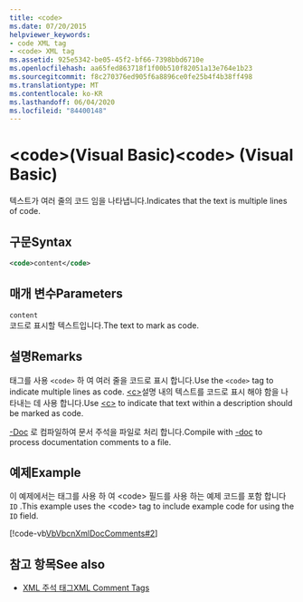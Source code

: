 ```yaml
---
title: <code>
ms.date: 07/20/2015
helpviewer_keywords:
- code XML tag
- <code> XML tag
ms.assetid: 925e5342-be05-45f2-bf66-7398bbd6710e
ms.openlocfilehash: aa65fed863718f1f00b510f82051a13e764e1b23
ms.sourcegitcommit: f8c270376ed905f6a8896ce0fe25b4f4b38ff498
ms.translationtype: MT
ms.contentlocale: ko-KR
ms.lasthandoff: 06/04/2020
ms.locfileid: "84400148"
---
```

# <a name="code-visual-basic"></a><span data-ttu-id="679e2-101">\<code>(Visual Basic)</span><span class="sxs-lookup"><span data-stu-id="679e2-101">\<code> (Visual Basic)</span></span>
<span data-ttu-id="679e2-102">텍스트가 여러 줄의 코드 임을 나타냅니다.</span><span class="sxs-lookup"><span data-stu-id="679e2-102">Indicates that the text is multiple lines of code.</span></span>  
  
## <a name="syntax"></a><span data-ttu-id="679e2-103">구문</span><span class="sxs-lookup"><span data-stu-id="679e2-103">Syntax</span></span>  
  
```xml  
<code>content</code>  
```  
  
## <a name="parameters"></a><span data-ttu-id="679e2-104">매개 변수</span><span class="sxs-lookup"><span data-stu-id="679e2-104">Parameters</span></span>  
 `content`  
 <span data-ttu-id="679e2-105">코드로 표시할 텍스트입니다.</span><span class="sxs-lookup"><span data-stu-id="679e2-105">The text to mark as code.</span></span>  
  
## <a name="remarks"></a><span data-ttu-id="679e2-106">설명</span><span class="sxs-lookup"><span data-stu-id="679e2-106">Remarks</span></span>  
 <span data-ttu-id="679e2-107">태그를 사용 `<code>` 하 여 여러 줄을 코드로 표시 합니다.</span><span class="sxs-lookup"><span data-stu-id="679e2-107">Use the `<code>` tag to indicate multiple lines as code.</span></span> <span data-ttu-id="679e2-108">[\<c>](c.md)설명 내의 텍스트를 코드로 표시 해야 함을 나타내는 데 사용 합니다.</span><span class="sxs-lookup"><span data-stu-id="679e2-108">Use [\<c>](c.md) to indicate that text within a description should be marked as code.</span></span>  
  
 <span data-ttu-id="679e2-109">[-Doc](../../reference/command-line-compiler/doc.md) 로 컴파일하여 문서 주석을 파일로 처리 합니다.</span><span class="sxs-lookup"><span data-stu-id="679e2-109">Compile with [-doc](../../reference/command-line-compiler/doc.md) to process documentation comments to a file.</span></span>  
  
## <a name="example"></a><span data-ttu-id="679e2-110">예제</span><span class="sxs-lookup"><span data-stu-id="679e2-110">Example</span></span>  
 <span data-ttu-id="679e2-111">이 예제에서는 태그를 사용 하 여 \<code> 필드를 사용 하는 예제 코드를 포함 합니다 `ID` .</span><span class="sxs-lookup"><span data-stu-id="679e2-111">This example uses the \<code> tag to include example code for using the `ID` field.</span></span>  
  
 [!code-vb[VbVbcnXmlDocComments#2](~/samples/snippets/visualbasic/VS_Snippets_VBCSharp/VbVbcnXmlDocComments/VB/Class1.vb#2)]  
  
## <a name="see-also"></a><span data-ttu-id="679e2-112">참고 항목</span><span class="sxs-lookup"><span data-stu-id="679e2-112">See also</span></span>

- [<span data-ttu-id="679e2-113">XML 주석 태그</span><span class="sxs-lookup"><span data-stu-id="679e2-113">XML Comment Tags</span></span>](index.md)
